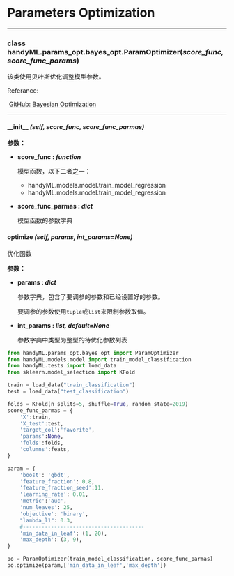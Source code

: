 # Parameters Optimization

------

### class handyML.params_opt.bayes_opt.**ParamOptimizer**(*score_func, score_func_params*)

该类使用贝叶斯优化调整模型参数。

Referance:

​	[GitHub: Bayesian Optimization](https://github.com/fmfn/BayesianOptimization)

------

#### **\_\_init\_\_** *(self, score_func, score_func_parmas)*

**参数：**

- **score_func : *function***

  模型函数，以下二者之一：

  - handyML.models.model.train_model_regression
  - handyML.models.model.train_model_regression

- **score_func_parmas : *dict***

  模型函数的参数字典

#### **optimize** *(self, params, int_params=None)*

优化函数

**参数：**

- **params :  *dict***

  参数字典，包含了要调参的参数和已经设置好的参数。

  要调参的参数使用`tuple`或`list`来限制参数取值。

- **int_params : *list, default=None***

  参数字典中类型为整型的待优化参数列表

  

```python
from handyML.params_opt.bayes_opt import ParamOptimizer
from handyML.models.model import train_model_classification
from handyML.tests import load_data
from sklearn.model_selection import KFold

train = load_data("train_classification")
test = load_data("test_classification")

folds = KFold(n_splits=5, shuffle=True, random_state=2019)
score_func_parmas = {
    'X':train,
    'X_test':test,
    'target_col':'favorite',
    'params':None,
    'folds':folds,
    'columns':feats,
}

param = {
    'boost': 'gbdt',
    'feature_fraction': 0.8,
    'feature_fraction_seed':11,
    'learning_rate': 0.01,
    'metric':'auc',
    'num_leaves': 25,
    'objective': 'binary', 
    "lambda_l1": 0.3,
    #---------------------------------------
    'min_data_in_leaf': (1, 20),
    'max_depth': (3, 9),  
}

po = ParamOptimizer(train_model_classification, score_func_parmas)
po.optimize(param,['min_data_in_leaf','max_depth'])
```

